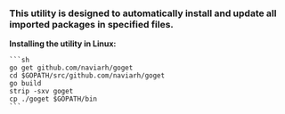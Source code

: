 
### This utility is designed to automatically install and update all imported packages in specified files.


**Installing the utility in Linux:**

    ```sh
    go get github.com/naviarh/goget
    cd $GOPATH/src/github.com/naviarh/goget
    go build
    strip -sxv goget
    cp ./goget $GOPATH/bin
    ```



